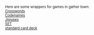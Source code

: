 <html>
<head>
<title>Site index</title>
<meta name="description" content="For use in Gather" />
</head>
<body>

<p style="font-size:1.2vw"> Here are some wrappers for games in gather town:
<br><a href="xwordwrapper.html">Crosswords</a>
<br><a href="codenameswrapper.html">Codenames</a>
<br><a href="jigsawwrapper.html">Jigsaws</a>
<br><a href="setwrapper.html">SET</a>
<br><a href="cardswrapper.html">standard card deck</a>



</p>

</body>
</html>


